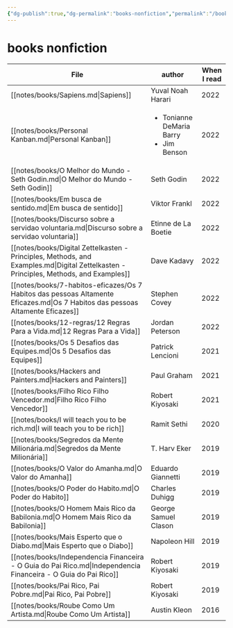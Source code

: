 ```yaml
---
{"dg-publish":true,"dg-permalink":"books-nonfiction","permalink":"/books-nonfiction/","dgHomeLink":true,"dgPassFrontmatter":false,"dgShowBacklinks":true,"dgShowLocalGraph":false}
---
```


# books nonfiction

| File                                                                                                                                  | author                                                      | When I read |
| ------------------------------------------------------------------------------------------------------------------------------------- | ----------------------------------------------------------- | ----------- |
| [[notes/books/Sapiens.md\|Sapiens]]                                                                                                   | Yuval Noah Harari                                           | 2022        |
| [[notes/books/Personal Kanban.md\|Personal Kanban]]                                                                                   | <ul><li>Tonianne DeMaria Barry</li><li>Jim Benson</li></ul> | 2022        |
| [[notes/books/O Melhor do Mundo - Seth Godin.md\|O Melhor do Mundo - Seth Godin]]                                                     | Seth Godin                                                  | 2022        |
| [[notes/books/Em busca de sentido.md\|Em busca de sentido]]                                                                           | Viktor Frankl                                               | 2022        |
| [[notes/books/Discurso sobre a servidao voluntaria.md\|Discurso sobre a servidao voluntaria]]                                         | Etinne de La Boetie                                         | 2022        |
| [[notes/books/Digital Zettelkasten - Principles, Methods, and Examples.md\|Digital Zettelkasten - Principles, Methods, and Examples]] | Dave Kadavy                                                 | 2022        |
| [[notes/books/7-habitos-eficazes/Os 7 Habitos das pessoas Altamente Eficazes.md\|Os 7 Habitos das pessoas Altamente Eficazes]]        | Stephen Covey                                               | 2022        |
| [[notes/books/12-regras/12 Regras Para a Vida.md\|12 Regras Para a Vida]]                                                             | Jordan Peterson                                             | 2022        |
| [[notes/books/Os 5 Desafios das Equipes.md\|Os 5 Desafios das Equipes]]                                                               | Patrick Lencioni                                            | 2021        |
| [[notes/books/Hackers and Painters.md\|Hackers and Painters]]                                                                         | Paul Graham                                                 | 2021        |
| [[notes/books/Filho Rico Filho Vencedor.md\|Filho Rico Filho Vencedor]]                                                               | Robert Kiyosaki                                             | 2021        |
| [[notes/books/I will teach you to be rich.md\|I will teach you to be rich]]                                                           | Ramit Sethi                                                 | 2020        |
| [[notes/books/Segredos da Mente Milionária.md\|Segredos da Mente Milionária]]                                                         | T. Harv Eker                                                | 2019        |
| [[notes/books/O Valor do Amanha.md\|O Valor do Amanha]]                                                                               | Eduardo Giannetti                                           | 2019        |
| [[notes/books/O Poder do Habito.md\|O Poder do Habito]]                                                                               | Charles Duhigg                                              | 2019        |
| [[notes/books/O Homem Mais Rico da Babilonia.md\|O Homem Mais Rico da Babilonia]]                                                     | George Samuel Clason                                        | 2019        |
| [[notes/books/Mais Esperto que o Diabo.md\|Mais Esperto que o Diabo]]                                                                 | Napoleon Hill                                               | 2019        |
| [[notes/books/Independencia Financeira - O Guia do Pai Rico.md\|Independencia Financeira - O Guia do Pai Rico]]                       | Robert Kiyosaki                                             | 2019        |
| [[notes/books/Pai Rico, Pai Pobre.md\|Pai Rico, Pai Pobre]]                                                                           | Robert Kiyosaki                                             | 2019        |
| [[notes/books/Roube Como Um Artista.md\|Roube Como Um Artista]]                                                                       | Austin Kleon                                                | 2016        |

